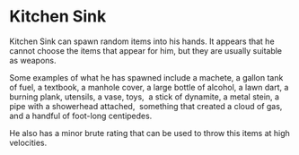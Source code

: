 # Kitchen Sink
Kitchen Sink can spawn random items into his hands. It appears that he cannot choose the items that appear for him, but they are usually suitable as weapons.

Some examples of what he has spawned include a machete, a gallon tank of fuel, a textbook, a manhole cover, a large bottle of alcohol, a lawn dart, a burning plank, utensils, a vase, toys,  a stick of dynamite, a metal stein, a pipe with a showerhead attached,  something that created a cloud of gas, and a handful of foot-long centipedes.

He also has a minor brute rating that can be used to throw this items at high velocities.
